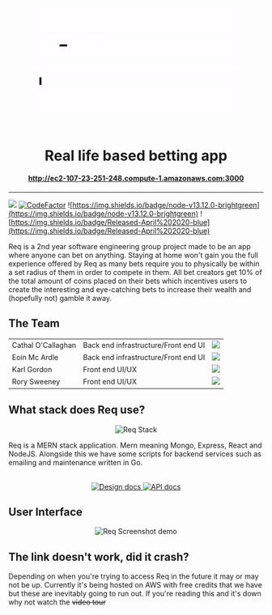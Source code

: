 
<p align="center">
  <a href="https://github.com/IamCathal/Req">
    <img
      alt="Req"
      src="reqGif.gif"
      width="400"
    />
  </a>
</p>

<br>

<h1 align="center">Real life based betting app</h1>
<h4 align="center"><a href="http://ec2-107-23-251-248.compute-1.amazonaws.com:3000">http://ec2-107-23-251-248.compute-1.amazonaws.com:3000</a></h4>

***


![](https://travis-ci.com/IamCathal/Req.svg?token=NxDPAobZPqQisyLUpivy&branch=master) [![CodeFactor](https://www.codefactor.io/repository/github/iamcathal/req/badge?s=d1515c510364f282930d5ead2e678f35656ce527)](https://www.codefactor.io/repository/github/iamcathal/req)   ![https://img.shields.io/badge/node-v13.12.0-brightgreen](https://img.shields.io/badge/node-v13.12.0-brightgreen) ![https://img.shields.io/badge/Released-April%202020-blue](https://img.shields.io/badge/Released-April%202020-blue)


Req is a 2nd year software engineering group project made to be an app where anyone can bet on anything. Staying at home won't gain you the full experience offered by Req as many bets require you to physically be within a set radius of them in order to compete in them. All bet creators get 10% of the total amount of coins placed on their bets which incentives users to create the interesting and eye-catching bets to increase their wealth and (hopefully not) gamble it away.

## The Team

|  |  |  | 
| ------------- | :------------ | ------------- |
|Cathal O'Callaghan|Back end infrastructure/Front end UI |![](https://img.shields.io/github/followers/IamCathal?label=Followers&style=social)|
| Eoin Mc Ardle|Back end infrastructure/Front end UI |![](https://img.shields.io/github/followers/EoinMcArdle99?label=Followers&style=social)  |
|Karl Gordon|Front end UI/UX |![](https://img.shields.io/github/followers/filthyhound?label=Followers&style=social) |
|Rory Sweeney|Front end UI/UX |![](https://img.shields.io/github/followers/rorysweeney99?label=Followers&style=social) |

## What stack does Req use?

<p align="center">
    <img
      alt="Req Stack"
      src="https://i.imgur.com/pMgaQfN.png"
      width="400"
    />
</p>
Req is a MERN stack application. Mern meaning Mongo, Express, React and NodeJS. Alongside this we have some scripts for backend services such as emailing and maintenance written in Go.
<br />
<br />

<p align="center">
<a href="https://docs.google.com/document/d/1VSiNX-g0KNztlQGvLeRhXwnbwbDW9phK2VmmVpqMUvw/edit?usp=sharing">
    <img
      alt="Design docs"
      src=https://i.imgur.com/0l39lbD.png"
      width="300"
    />
    </a>
   <a href="http://ec2-107-23-251-248.compute-1.amazonaws.com:9000/docs">
    <img
      alt="API docs"
      src="https://i.imgur.com/G0NOPKX.png"
      width="300"
    />
    </a>
</p>

## User Interface
<p align="center">
    <img
      alt="Req Screenshot demo"
      src="https://i.imgur.com/662QBF2.png"
      width="900"
    />
</p>

## The link doesn't work, did it crash?
Depending on when you're trying to access Req in the future it may or may not be up. Currently it's being hosted on AWS with free credits that we have but these are inevitably going to run out. If you're reading this and it's down why not watch the ~~video tour~~

